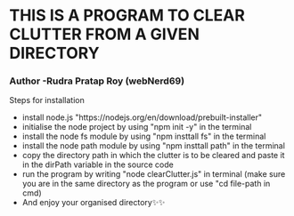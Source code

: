 <h1>THIS IS A PROGRAM TO CLEAR CLUTTER FROM A GIVEN DIRECTORY</h1>
<h3>Author -Rudra Pratap Roy (webNerd69) </h3>

Steps for installation 

<ul>
     <li>
          install node.js "https://nodejs.org/en/download/prebuilt-installer"
     </li>
     <li>
          initialise the node project by using "npm init -y" in the terminal
     </li>
     <li>
          install the node fs module by using "npm insttall fs" in the terminal
     </li>
     <li>
          install the node path module by using "npm insttall path" in the terminal
     </li>
     <li>
          copy the directory path in which the clutter is to be cleared and paste it in the dirPath variable in the source code
     </li>
     <li>
          run the program by writing "node clearClutter.js" in terminal (make sure you are in the same directory as the program or use "cd file-path in cmd)
     </li>
     <li>
          And enjoy your organised directory✨✨
     </li>
</ul>

